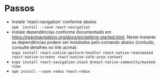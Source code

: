 # Passos

- Instale 'react-navigation' conforme abaixo<br>
  ```npm  install --save react-navigation```
- Instale dependências conforme documentado em https://reactnavigation.org/docs/en/getting-started.html. Neste instante as dependências podem ser instaladas pelo comando abaixo (contudo, consulte detalhes no link acima):<br>
```expo install react-native-gesture-handler react-native-reanimated react-native-screens react-native-safe-area-context```
- ```expo install react-navigation-stack @react-native-community/masked-view```
- `npm install --save redux react-redux`
 
